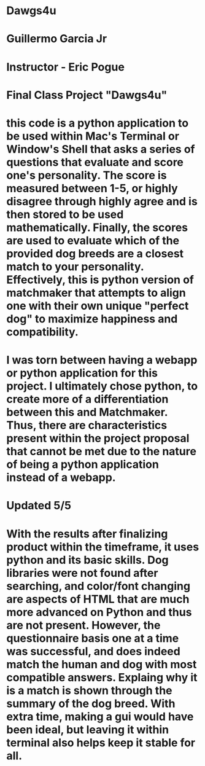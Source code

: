 # Dawgs4u
# Guillermo Garcia Jr
# Instructor - Eric Pogue
# Final Class Project "Dawgs4u"
# this code is a python application to be used within Mac's Terminal or Window's Shell that asks a series of questions that evaluate and score one's personality. The score is measured between 1-5, or highly disagree through highly agree and is then stored to be used mathematically. Finally, the scores are used to evaluate which of the provided dog breeds are a closest match to your personality. Effectively, this is python version of matchmaker that attempts to align one with their own unique "perfect dog" to maximize happiness and compatibility. 
# I was torn between having a webapp or python application for this project. I ultimately chose python, to create more of a differentiation between this and Matchmaker. Thus, there are characteristics present within the project proposal that cannot be met due to the nature of being a python application instead of a webapp.
# Updated 5/5
# With the results after finalizing product within the timeframe, it uses python and its basic skills. Dog libraries were not found after searching, and color/font changing are aspects of HTML that are much more advanced on Python and thus are not present. However, the questionnaire basis one at a time was successful, and does indeed match the human and dog with most compatible answers. Explaing why it is a match is shown through the summary of the dog breed. With extra time, making a gui would have been ideal, but leaving it within terminal also helps keep it stable for all. 

